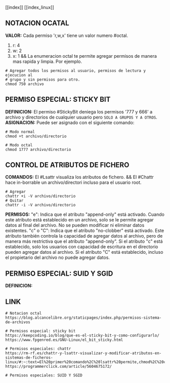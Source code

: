 [[index]]
[[index_linux]]

## NOTACION OCATAL

**VALOR:**
	Cada permiso 'r,w,x' tiene un valor numero #octal.
1. r: 4
2. w: 2
3. x: 1
&&
	La enumeracion octal te permite agregar permisos de manera mas rapida y limpia. Por ejemplo.
```
# Agregar todos los permisos al usuario, permisos de lectura y ejecucion al
# grupo y sin permisos para otro.
chmod 750 archivo
```



## PERMISO ESPECIAL: STICKY BIT

**DEFINICION:**
	El permiso #StickyBit deniega los permisos '777 y 666' a archivo y directorios de cualquier usuario pero `SOLO A GRUPOS Y A OTROS`.
**ASIGNACION:**
	Puede ser asignado con el siguiente comando:
```
# Modo normal
chmod +t archivo/directorio

# Modo octal
chmod 1777 archivo/directorio
```


## CONTROL DE ATRIBUTOS DE FICHERO

**COMANDOS:**
	El #Lsattr visualiza los atributos de fichero.
&&
	El #Chattr hace in-borrable un archivo/directori incluso para el usuario root.
```
# Agregar
chattr +i -V archivo/directorio
# Quitar
chattr -i -V archivo/directorio
```

**PERMISOS:**
	"e": Indica que el atributo "append-only" está activado. Cuando este atributo está establecido en un archivo, solo se le permite agregar datos al final del archivo. No se pueden modificar ni eliminar datos existentes.
	"c" o "C": Indica que el atributo "no-clobber" está activado. Este atributo también controla la capacidad de agregar datos al archivo, pero de manera más restrictiva que el atributo "append-only". Si el atributo "c" está establecido, solo los usuarios con capacidad de escritura en el directorio pueden agregar datos al archivo. Si el atributo "C" está establecido, incluso el propietario del archivo no puede agregar datos.


## PERMISO ESPECIAL: SUID Y SGID

**DEFINICION:**
	








## LINK

```
# Notacion octal
https://blog.alcancelibre.org/staticpages/index.php/permisos-sistema-de-archivos

# Permisos especial: sticky bit
https://keepcoding.io/blog/que-es-el-sticky-bit-y-como-configurarlo/
https://www.fpgenred.es/GNU-Linux/el_bit_sticky.html

# Permisos especiales: chattr
https://rm-rf.es/chattr-y-lsattr-visualizar-y-modificar-atributos-en-sistemas-de-ficheros-linux/#:~:text=El%20primer%20comando%2C%20lsattr%20permite,chmod%2C%20chown%2Csetfacl%E2%80%A6)
https://programmerclick.com/article/5604675172/

# Permisos especiales: SUID Y SGID


```







